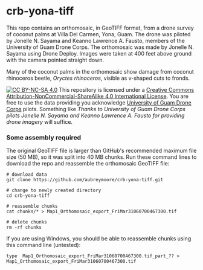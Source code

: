 # crb-yona-tiff

This repo contains an orthomosaic, in GeoTIFF format, from a drone survey of coconut palms at Villa Del Carmen, Yona, Guam. 
The drone was piloted by Jonelle N. Sayama and Keanno Lawrence A. Fausto, members of the University of Guam Drone Corps. The orthomosaic was made by Jonelle N. Sayama using Drone Deploy. Images were taken at 400 feet above ground with the camera pointed straight down.

Many of the coconut palms in the orthomosaic show damage from coconut rhinoceros beetle, *Oryctes rhinoceros*, visible as v-shaped cuts to fronds.  

[![CC BY-NC-SA 4.0][cc-by-nc-sa-image]][cc-by-nc-sa]
This repository is licensed under a [Creative Commons Attribution-NonCommercial-ShareAlike 4.0 International License][cc-by-nc-sa].
You are free to use the data providing you acknowledge [University of Guam Drone Corps](https://www.uog.edu/nasa-guam-space-grant/uog-drone-corps) pilots. Something like *Thanks to University of Guam Drone Corps pilots Jonelle N. Sayama and Keanno Lawrence A. Fausto for providing drone imagery* will suffice.

[cc-by-nc-sa]: http://creativecommons.org/licenses/by-nc-sa/4.0/
[cc-by-nc-sa-image]: https://licensebuttons.net/l/by-nc-sa/4.0/88x31.png

### Some assembly required

The original GeoTIFF file is larger than GitHub's recommended maximum file size (50 MB), so it was split into 40 MB chunks. Run these command lines to download the repo and reassemble the orthomosaic GeoTIFF file:
```
# download data
git clone https://github.com/aubreymoore/crb-yona-tiff.git

# change to newly created directory
cd crb-yona-tiff

# reassemble chunks
cat chunks/* > Map1_Orthomosaic_export_FriMar31060700467300.tif

# delete chunks
rm -rf chunks
```

If you are using Windows, you should be able to reassemble chunks using this command line (untested):
```
type  Map1_Orthomosaic_export_FriMar31060700467300.tif_part_?? > Map1_Orthomosaic_export_FriMar31060700467300.tif  
```
